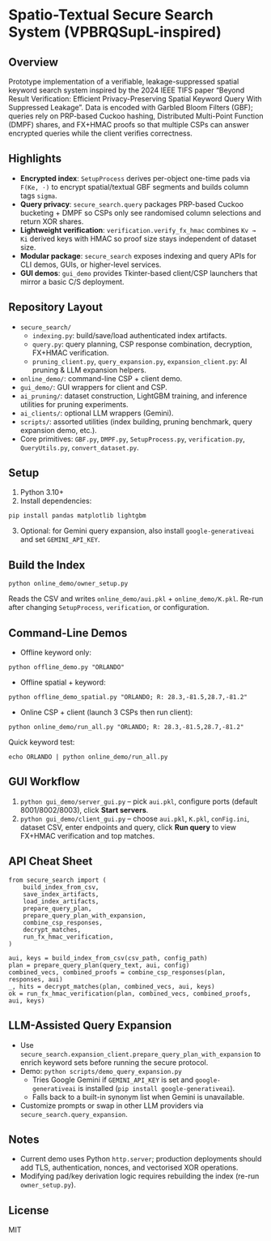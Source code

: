 ﻿# Spatio-Textual Secure Search System (VPBRQSupL-inspired)

## Overview
Prototype implementation of a verifiable, leakage-suppressed spatial keyword search system inspired by the 2024 IEEE TIFS paper “Beyond Result Verification: Efficient Privacy-Preserving Spatial Keyword Query With Suppressed Leakage”. Data is encoded with Garbled Bloom Filters (GBF); queries rely on PRP-based Cuckoo hashing, Distributed Multi-Point Function (DMPF) shares, and FX+HMAC proofs so that multiple CSPs can answer encrypted queries while the client verifies correctness.

## Highlights
- **Encrypted index**: `SetupProcess` derives per-object one-time pads via `F(Ke, ·)` to encrypt spatial/textual GBF segments and builds column tags `sigma`.
- **Query privacy**: `secure_search.query` packages PRP-based Cuckoo bucketing + DMPF so CSPs only see randomised column selections and return XOR shares.
- **Lightweight verification**: `verification.verify_fx_hmac` combines `Kv → Ki` derived keys with HMAC so proof size stays independent of dataset size.
- **Modular package**: `secure_search` exposes indexing and query APIs for CLI demos, GUIs, or higher-level services.
- **GUI demos**: `gui_demo` provides Tkinter-based client/CSP launchers that mirror a basic C/S deployment.

## Repository Layout
- `secure_search/`
  - `indexing.py`: build/save/load authenticated index artifacts.
  - `query.py`: query planning, CSP response combination, decryption, FX+HMAC verification.
  - `pruning_client.py`, `query_expansion.py`, `expansion_client.py`: AI pruning & LLM expansion helpers.
- `online_demo/`: command-line CSP + client demo.
- `gui_demo/`: GUI wrappers for client and CSP.
- `ai_pruning/`: dataset construction, LightGBM training, and inference utilities for pruning experiments.
- `ai_clients/`: optional LLM wrappers (Gemini).
- `scripts/`: assorted utilities (index building, pruning benchmark, query expansion demo, etc.).
- Core primitives: `GBF.py`, `DMPF.py`, `SetupProcess.py`, `verification.py`, `QueryUtils.py`, `convert_dataset.py`.

## Setup
1. Python 3.10+
2. Install dependencies:
```
pip install pandas matplotlib lightgbm
```
3. Optional: for Gemini query expansion, also install `google-generativeai` and set `GEMINI_API_KEY`.

## Build the Index
```
python online_demo/owner_setup.py
```
Reads the CSV and writes `online_demo/aui.pkl` + `online_demo/K.pkl`. Re-run after changing `SetupProcess`, `verification`, or configuration.

## Command-Line Demos
- Offline keyword only:
```
python offline_demo.py "ORLANDO"
```
- Offline spatial + keyword:
```
python offline_demo_spatial.py "ORLANDO; R: 28.3,-81.5,28.7,-81.2"
```
- Online CSP + client (launch 3 CSPs then run client):
```
python online_demo/run_all.py "ORLANDO; R: 28.3,-81.5,28.7,-81.2"
```
Quick keyword test:
```
echo ORLANDO | python online_demo/run_all.py
```

## GUI Workflow
1. `python gui_demo/server_gui.py` – pick `aui.pkl`, configure ports (default 8001/8002/8003), click **Start servers**.
2. `python gui_demo/client_gui.py` – choose `aui.pkl`, `K.pkl`, `conFig.ini`, dataset CSV, enter endpoints and query, click **Run query** to view FX+HMAC verification and top matches.

## API Cheat Sheet
```
from secure_search import (
    build_index_from_csv,
    save_index_artifacts,
    load_index_artifacts,
    prepare_query_plan,
    prepare_query_plan_with_expansion,
    combine_csp_responses,
    decrypt_matches,
    run_fx_hmac_verification,
)
```
```
aui, keys = build_index_from_csv(csv_path, config_path)
plan = prepare_query_plan(query_text, aui, config)
combined_vecs, combined_proofs = combine_csp_responses(plan, responses, aui)
_, hits = decrypt_matches(plan, combined_vecs, aui, keys)
ok = run_fx_hmac_verification(plan, combined_vecs, combined_proofs, aui, keys)
```

## LLM-Assisted Query Expansion
- Use `secure_search.expansion_client.prepare_query_plan_with_expansion` to enrich keyword sets before running the secure protocol.
- Demo: `python scripts/demo_query_expansion.py`
  - Tries Google Gemini if `GEMINI_API_KEY` is set and `google-generativeai` is installed (`pip install google-generativeai`).
  - Falls back to a built-in synonym list when Gemini is unavailable.
- Customize prompts or swap in other LLM providers via `secure_search.query_expansion`.

## Notes
- Current demo uses Python `http.server`; production deployments should add TLS, authentication, nonces, and vectorised XOR operations.
- Modifying pad/key derivation logic requires rebuilding the index (re-run `owner_setup.py`).

## License
MIT

